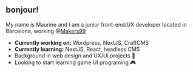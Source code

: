 ## bonjour!
My name is Maurine and I am a junior front-end/UX developer located in Barcelona, working @[Makers99](https://makers99.com)

* **Currently working on:** Wordpress, NextJS, CraftCMS
* **Currently learning:** NextJS, React, headless CMS
* Background in web design and UX/UI projects 🧩
* Looking to start learning game UI programing 🎮
